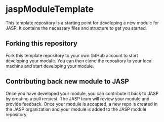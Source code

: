 # jaspModuleTemplate

This template repository is a starting point for developing a new module for JASP. It contains the necessary files and structure to get you started.

## Forking this repository

Fork this template repository to your own GitHub account to start developing your module. You can then clone the repository to your local machine and start developing your module.

## Contributing back new module to JASP

Once you have developed your module, you can contribute it back to JASP by creating a pull request. The JASP team will review your module and provide feedback. Once your module is accepted, a new repo is created in the JASP organization and your module is added to the JASP module repository.
